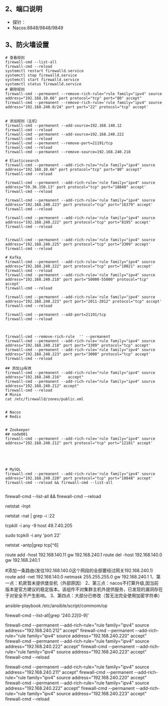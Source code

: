 

## 2、端口说明

- 探针：
- Nacos:8848/9848/9849



## 3、防火墙设置

```shell
# 查看规则
firewall-cmd --list-all
firewall-cmd --reload
systemctl restart firewalld.service
systemctl stop firewalld.service
systemctl start firewalld.service
systemctl status firewalld.service
# 删除规则
firewall-cmd --permanent --remove-rich-rule="rule family="ipv4" source address="192.168.10.66" port protocol="tcp" port="80" accept"
firewall-cmd --permanent --remove-rich-rule='rule family="ipv4" source address="192.168.240.0/24" port port="22" protocol="tcp" accept'


# 添加规则（主机）
firewall-cmd --permanent --add-source=192.168.140.12
firewall-cmd --reload
firewall-cmd --permanent --add-source=192.168.240.222
firewall-cmd --reload
firewall-cmd --permanent --remove-port=21191/tcp
firewall-cmd --reload
firewall-cmd --permanent --remove-source=192.168.240.218

# Elasticsearch
firewall-cmd --permanent --add-rich-rule="rule family="ipv4" source address="192.168.10.66" port protocol="tcp" port="80" accept"
firewall-cmd --reload

firewall-cmd --permanent --add-rich-rule='rule family="ipv4" source address="59.36.150.13" port protocol="tcp" port="18848" accept'
firewall-cmd --reload

firewall-cmd --permanent --add-rich-rule='rule family="ipv4" source address="192.168.240.223" port protocol="tcp" port="16379" accept'
firewall-cmd --reload

firewall-cmd --permanent --add-rich-rule='rule family="ipv4" source address="192.168.240.222" port protocol="tcp" port="8195" accept'
firewall-cmd --reload


firewall-cmd --permanent --add-rich-rule='rule family="ipv4" source address="192.168.240.225" port protocol="tcp" port="3309" accept'
firewall-cmd --reload

# Kafka
firewall-cmd --permanent --add-rich-rule='rule family="ipv4" source address="192.168.240.222" port protocol="tcp" port="10021" accept'
firewall-cmd --reload
firewall-cmd --permanent --add-rich-rule='rule family="ipv4" source address="192.168.240.218" port port="50000-55000" protocol="tcp" accept'
firewall-cmd --reload

firewall-cmd --permanent --add-rich-rule='rule family="ipv4" source address="192.168.240.223" port port="2011-2012" protocol="tcp" accept'
firewall-cmd --reload

firewall-cmd --permanent --add-port=21191/tcp
firewall-cmd --reload



firewall-cmd --remove-rich-rule  '' --permanent
firewall-cmd --permanent --add-rich-rule='rule family="ipv4" source address="192.168.240.218" port port="3309" protocol="tcp" accept'
firewall-cmd --permanent --add-rich-rule='rule family="ipv4" source address="192.168.240.223" port port="3000" protocol="tcp" accept'
firewall-cmd --reload

## 添加ip有效
firewall-cmd --permanent --add-rich-rule="rule family="ipv4" source address="192.168.240.216"   accept" 
firewall-cmd --permanent --add-rich-rule="rule family="ipv4" source address="192.168.240.212" accept"
firewall-cmd --reload
# Minio
cat /etc/firewalld/zones/public.xml


# Nacos
# Redis


# Zookeeper
## node001
firewall-cmd --permanent --add-rich-rule='rule family="ipv4" source address="192.168.240.212" port protocol="tcp" port="12181" accept'





# MySQL
firewall-cmd --permanent --add-rich-rule='rule family="ipv4" source address="192.168.240.220" port protocol="tcp" port="18848" accept'
firewall-cmd --reload && firewall-cmd --list-all


```
firewall-cmd --list-all && firewall-cmd --reload


netstat -lnpt 

netstat -nat | grep -i :22

tcpkill -i any -9 host 49.7.40.205

sudo tcpkill -i any 'port 22'

netstat -antp|grep tcp[^6]


route add -host 192.168.140.11 gw 192.168.240.1
route del -host 192.168.140.0 gw 192.168.240.1

#添加一条路由(发往192.168.140.0这个网段的全部要经过网关192.168.240.1)
route add -net 192.168.140.0 netmask 255.255.255.0 gw 192.168.240.1
1、第一点：机房暂未提供堡垒机（外部原因）
2、第三点：nacos不打算升级,因当前版本是官方建议的稳定版本。该组件不对集群主机外提供服务，已发现的漏洞存在于对安全不产生影响。
3、第四点：大部分已修改（暂无法完全使用加密字符串）


ansible-playbook /etc/ansible/script/commom/op


firewall-cmd --list-all|grep '240.22[0-9]'


firewall-cmd --permanent --add-rich-rule="rule family="ipv4" source address="192.168.240.212" accept"
firewall-cmd --permanent --add-rich-rule="rule family="ipv4" source address="192.168.240.220" accept"
firewall-cmd --permanent --add-rich-rule="rule family="ipv4" source address="192.168.240.222" accept"
firewall-cmd --permanent --add-rich-rule="rule family="ipv4" source address="192.168.240.223" accept"
firewall-cmd --reload

firewall-cmd --permanent --add-rich-rule="rule family="ipv4" source address="192.168.240.211" accept"
firewall-cmd --permanent --add-rich-rule="rule family="ipv4" source address="192.168.240.220" accept"
firewall-cmd --permanent --add-rich-rule="rule family="ipv4" source address="192.168.240.222" accept"
firewall-cmd --permanent --add-rich-rule="rule family="ipv4" source address="192.168.240.223" accept"
firewall-cmd --reload